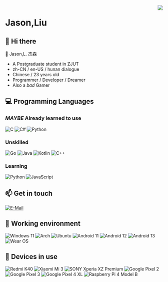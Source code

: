 <img align="right" src="https://github-readme-stats.vercel.app/api?username=jasonlius&show_icons=true&theme=prussian&show_icons=true" />
  
# Jason,Liu

## 👋 Hi there
💬 Jason,L. 杰森

- A Postgraduate student in ZJUT
- zh-CN / en-US / hunan dialogue
- Chinese / 23 years old
- Programmer / Developer / Dreamer
- Also a *bad* Gamer

## 💻 Programming Languages

### *MAYBE* Already learned to use

![C](https://img.shields.io/badge/-C-a8b9cc?style=flat-square&logo=C&logoColor=fff)
![C#](https://img.shields.io/badge/C%23-%23239120.svg?style=flat-square&logo=c-sharp&logoColor=fff)
![Python](https://img.shields.io/badge/-Python-3776ab?style=flat-square&logo=python&logoColor=fff)

### Unskilled
![Go](https://img.shields.io/badge/Go-%2300ADD8.svg?style=flat-square&logo=go&logoColor=fff)
![Java](https://img.shields.io/badge/-Java-007396?style=flat-square&logo=Java&logoColor=fff)
![Kotlin](https://img.shields.io/badge/Kotlin-%230095D5.svg?style=flat-square&logo=kotlin&logoColor=fff)
![C++](https://img.shields.io/badge/-C%2b%2b-00599c?style=flat-square&logo=C%2b%2b&logoColor=fff)

### Learning
![Python](https://img.shields.io/badge/-Python-3776ab?style=flat-square&logo=python&logoColor=fff)
![JavaScript](https://img.shields.io/badge/-JavaScript-f7df1e?style=flat-square&logo=JavaScript&labelColor=f7df1e&logoColor=000)

## 📫 Get in touch
[![E-Mail](https://img.shields.io/badge/%40-jasonliu258%40163.com-blue)](mailto:jasonliu258@163.com)

## 💾 Working environment
![Windows 11](https://img.shields.io/badge/Windows%2011%20Pro-00adef?style=flat-square&logo=windows&logoColor=ffffff)
![Arch](https://img.shields.io/badge/Arch%20Linux-1793D1?logo=arch-linux&logoColor=fff&style=flat-square)
![Ubuntu](https://img.shields.io/badge/Ubuntu-E95420?style=flat-square&logo=ubuntu&logoColor=white)
![Android 11](https://img.shields.io/badge/Android%2011-3ddc84?style=flat-square&logo=android&logoColor=ffffff)
![Android 12](https://img.shields.io/badge/Android%2012-3ddc84?style=flat-square&logo=android&logoColor=ffffff)
![Android 13](https://img.shields.io/badge/Android%2013-3ddc84?style=flat-square&logo=android&logoColor=ffffff)
![Wear OS](https://img.shields.io/badge/Wear%20OS%20-4285f4?style=flat-square&logo=wear%20os&logoColor=ffffff)

## 📱 Devices in use
![Redmi  K40](https://img.shields.io/badge/Redmi%20Mi%2010%20Pro-fd4900?style=flat-square&logo=xiaomi&logoColor=ffffff)
![Xiaomi Mi 3  ](https://img.shields.io/badge/Xiaomi%20Mi%2010%20Pro-fd4900?style=flat-square&logo=xiaomi&logoColor=ffffff)
![SONY Xperia XZ Premium](https://img.shields.io/badge/Xperia%20XZ%20Premium-000000?style=flat-square&logo=sony&logoColor=ffffff)
![Google Pixel 2](https://img.shields.io/badge/Google%20Pixel%202-4285f4?style=flat-square&logo=google&logoColor=ffffff)
![Google Pixel 3](https://img.shields.io/badge/Google%20Pixel%203-4285f4?style=flat-square&logo=google&logoColor=ffffff)
![Google Pixel 4 XL](https://img.shields.io/badge/Google%20Pixel%204%20XL-4285f4?style=flat-square&logo=google&logoColor=ffffff)
![Raspberry Pi 4 Model B](https://img.shields.io/badge/Raspberry%20Pi%204%20Model%20B-a22846?style=flat-square&logo=raspberry%20pi&logoColor=ffffff)
